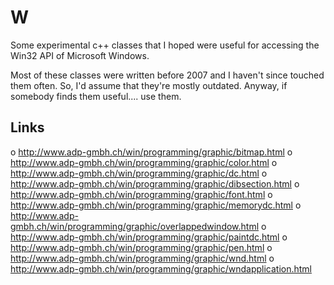 # W

Some experimental c++ classes that I hoped were useful for 
accessing the Win32 API of Microsoft Windows.

Most of these classes were written before 2007 and I haven't
since touched them often. So, I'd assume that they're mostly
outdated. Anyway, if somebody finds them useful.... use them.

## Links

o  http://www.adp-gmbh.ch/win/programming/graphic/bitmap.html
o  http://www.adp-gmbh.ch/win/programming/graphic/color.html
o  http://www.adp-gmbh.ch/win/programming/graphic/dc.html
o  http://www.adp-gmbh.ch/win/programming/graphic/dibsection.html
o  http://www.adp-gmbh.ch/win/programming/graphic/font.html
o  http://www.adp-gmbh.ch/win/programming/graphic/memorydc.html
o  http://www.adp-gmbh.ch/win/programming/graphic/overlappedwindow.html
o  http://www.adp-gmbh.ch/win/programming/graphic/paintdc.html
o  http://www.adp-gmbh.ch/win/programming/graphic/pen.html
o  http://www.adp-gmbh.ch/win/programming/graphic/wnd.html
o  http://www.adp-gmbh.ch/win/programming/graphic/wndapplication.html
